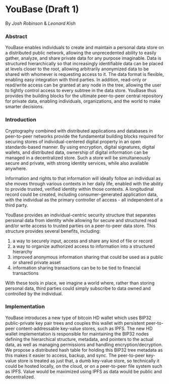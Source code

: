 # YouBase (Draft 1)

By *Josh Robinson* & *Leonard Kish*

### Abstract

YouBase enables individuals to create and maintain a personal data store on a distributed public network, allowing the unprecedented ability to easily gather, analyze, and share private data for any purpose imaginable. Data is structured hierarchically so that increasingly identifiable data can be placed at levels closer to the root, allowing arbitrarily anonymized data to be shared with whomever is requesting access to it.  The data format is flexible, enabling easy integration with third parties. In addition, read-only or read/write access can be granted at any node in the tree, allowing the user to tightly control access to every subtree in the data store. YouBase thus provides the building blocks for the ultimate peer-to-peer central repository for private data, enabling individuals, organizations, and the world to make smarter decisions.


### Introduction

Cryptography combined with distributed applications and databases in peer-to-peer networks provide the fundamental building blocks required for securing stores of individual-centered digital property in an open standards-based manner. By using encryption, digital signatures, digital wallets, and distributed data, ownership of digital information can be managed in a decentralized store. Such a store will be simultaneously secure and private, with strong identity services, while also available anywhere.

Information and rights to that information will ideally follow an individual as she moves through various contexts in her daily life, enabled with the ability to provide trusted, verified identity within those contexts. A longitudinal record could be created, including consumer-generated application data, with the individual as the primary controller of access - all independent of a third party.

YouBase provides an individual-centric security structure that separates personal data from identity while allowing for secure and structured read and/or write access to trusted parties on a peer-to-peer data store. This structure provides several benefits, including:

1. a way to securely input, access and share any kind of file or record
2. a way to organize authorized access to information into a structured hierarchy
3. improved anonymous information sharing that could be used as a public or shared private asset
4. information sharing transactions can be to be tied to financial transactions

With these tools in place, we imagine a world where, rather than storing personal data, third parties could simply subscribe to data owned and controlled by the individual.


### Implementation

YouBase introduces a new type of bitcoin HD wallet which uses BIP32 public-private key pair trees and couples this wallet with persistent peer-to-peer content-addressable key-value stores, such as IPFS. The new HD wallet implementation is responsible for maintaining the BIP32 nodes defining the hierarchical structure, metadata, and pointers to the actual data, as well as managing permissions and handling encryption/decryption.  We propose a distributed hash table for holding this BIP32 tree metadata as this makes it easier to access, backup, and sync. The peer-to-peer key-value store is treated as just that, a dumb key-value store, so technically it could be hosted locally, on the cloud, or on a peer-to-peer file system such as IPFS. Value would be maximized using IPFS as data would be public and decentralized.
